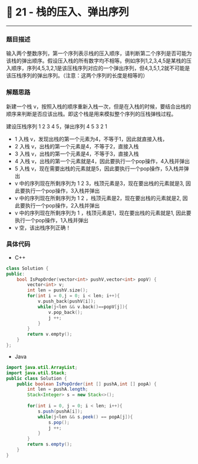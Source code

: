 # 🥨 21 - 栈的压入、弹出序列

---



### 题目描述

输入两个整数序列，第一个序列表示栈的压入顺序，请判断第二个序列是否可能为该栈的弹出顺序。假设压入栈的所有数字均不相等。例如序列1,2,3,4,5是某栈的压入顺序，序列4,5,3,2,1是该压栈序列对应的一个弹出序列，但4,3,5,1,2就不可能是该压栈序列的弹出序列。（注意：这两个序列的长度是相等的）



### 解题思路

新建一个栈 v，按照入栈的顺序重新入栈一次，但是在入栈的时候，要结合出栈的顺序来判断是否应该出栈。即这个栈是用来模拟整个序列的压栈弹栈过程。

建设压栈序列 1 2 3 4 5，弹出序列 4 5 3 2 1



- 1 入栈 v，发现出栈的第一个元素为4，不等于1，因此就直接入栈，
- 2 入栈 v，出栈的第一个元素是4，不等于2，直接入栈
- 3 入栈 v，出栈的第一个元素是4，不等于3，直接入栈
- 4 入栈 v，出栈的第一个元素就是4，因此要执行一个pop操作，4入栈并弹出
- 5 入栈 v，现在需要出栈的元素就是5，因此要执行一个pop操作，5入栈并弹出
- v 中的序列现在所剩序列为 1 2 3，栈顶元素是3，现在要出栈的元素就是3, 因此要执行一个pop操作，3入栈并弹出
- v 中的序列现在所剩序列为 1 2 ，栈顶元素是2，现在要出栈的元素就是2, 因此要执行一个pop操作，2入栈并弹出
- v 中的序列现在所剩序列为 1 ，栈顶元素是1，现在要出栈的元素就是1, 因此要执行一个pop操作，1入栈并弹出
- v 空，该出栈序列正确！



### 具体代码

- C++

```c++
class Solution {
public:
    bool IsPopOrder(vector<int> pushV,vector<int> popV) {
        vector<int> v;
        int len = pushV.size();
        for(int i = 0,j = 0; i < len; i++){
            v.push_back(pushV[i]);
            while(j<len && v.back()==popV[j]){
                v.pop_back();
                j ++;
            }
        }
        return v.empty();
    }
};
```



- Java

```java
import java.util.ArrayList;
import java.util.Stack;
public class Solution {
    public boolean IsPopOrder(int [] pushA,int [] popA) {
        int len = pushA.length;
        Stack<Integer> s = new Stack<>();
        
        for(int i = 0, j = 0; i < len; i++){
            s.push(pushA[i]);
            while(j<len && s.peek() == popA[j]){
                s.pop();
                j ++;
            }
        }
        return s.empty();
    }
}
```